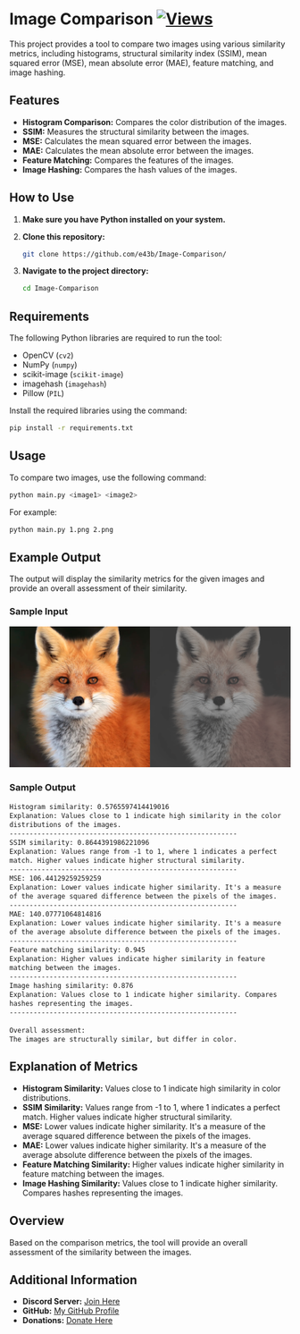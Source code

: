 # Image Comparison [![Views](https://hits.sh/github.com/e43bimgcomparasion/hits.svg)](https://github.com/e43b/Image-Comparison/)

This project provides a tool to compare two images using various similarity metrics, including histograms, structural similarity index (SSIM), mean squared error (MSE), mean absolute error (MAE), feature matching, and image hashing.

## Features

- **Histogram Comparison:** Compares the color distribution of the images.
- **SSIM:** Measures the structural similarity between the images.
- **MSE:** Calculates the mean squared error between the images.
- **MAE:** Calculates the mean absolute error between the images.
- **Feature Matching:** Compares the features of the images.
- **Image Hashing:** Compares the hash values of the images.

## How to Use

1. **Make sure you have Python installed on your system.**
2. **Clone this repository:**

    ```sh
    git clone https://github.com/e43b/Image-Comparison/
    ```

3. **Navigate to the project directory:**

    ```sh
    cd Image-Comparison
    ```

## Requirements

The following Python libraries are required to run the tool:

- OpenCV (`cv2`)
- NumPy (`numpy`)
- scikit-image (`scikit-image`)
- imagehash (`imagehash`)
- Pillow (`PIL`)

Install the required libraries using the command:

```bash
pip install -r requirements.txt
```

## Usage

To compare two images, use the following command:

```bash
python main.py <image1> <image2>
```

For example:

```bash
python main.py 1.png 2.png
```

## Example Output

The output will display the similarity metrics for the given images and provide an overall assessment of their similarity.

### Sample Input

![foxs](fox/foxs.png)

### Sample Output

```
Histogram similarity: 0.5765597414419016
Explanation: Values close to 1 indicate high similarity in the color distributions of the images.
---------------------------------------------------------
SSIM similarity: 0.8644391986221096
Explanation: Values range from -1 to 1, where 1 indicates a perfect match. Higher values indicate higher structural similarity.
---------------------------------------------------------
MSE: 106.44129259259259
Explanation: Lower values indicate higher similarity. It's a measure of the average squared difference between the pixels of the images.
---------------------------------------------------------
MAE: 140.07771064814816
Explanation: Lower values indicate higher similarity. It's a measure of the average absolute difference between the pixels of the images.
---------------------------------------------------------
Feature matching similarity: 0.945
Explanation: Higher values indicate higher similarity in feature matching between the images.
---------------------------------------------------------
Image hashing similarity: 0.876
Explanation: Values close to 1 indicate higher similarity. Compares hashes representing the images.
---------------------------------------------------------

Overall assessment:
The images are structurally similar, but differ in color.
```

## Explanation of Metrics

- **Histogram Similarity:** Values close to 1 indicate high similarity in color distributions.
- **SSIM Similarity:** Values range from -1 to 1, where 1 indicates a perfect match. Higher values indicate higher structural similarity.
- **MSE:** Lower values indicate higher similarity. It's a measure of the average squared difference between the pixels of the images.
- **MAE:** Lower values indicate higher similarity. It's a measure of the average absolute difference between the pixels of the images.
- **Feature Matching Similarity:** Higher values indicate higher similarity in feature matching between the images.
- **Image Hashing Similarity:** Values close to 1 indicate higher similarity. Compares hashes representing the images.

## Overview

Based on the comparison metrics, the tool will provide an overall assessment of the similarity between the images.

## Additional Information

- **Discord Server:** [Join Here](https://discord.gg/bEyHhmbRVw)
- **GitHub:** [My GitHub Profile](https://github.com/e43b)
- **Donations:** [Donate Here](https://oxapay.com/donate/40874860)
